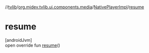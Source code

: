 //[tvlib](../../../index.md)/[org.mjdev.tvlib.ui.components.media](../index.md)/[NativePlayerImpl](index.md)/[resume](resume.md)

# resume

[androidJvm]\
open override fun [resume](resume.md)()
